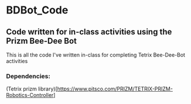 # BDBot_Code
## Code written for in-class activities using the Prizm Bee-Dee Bot

This is all the code I've written in-class for completing Tetrix Bee-Dee-Bot activities

### Dependencies:

(Tetrix prizm library)[https://www.pitsco.com/PRIZM/TETRIX-PRIZM-Robotics-Controller]
